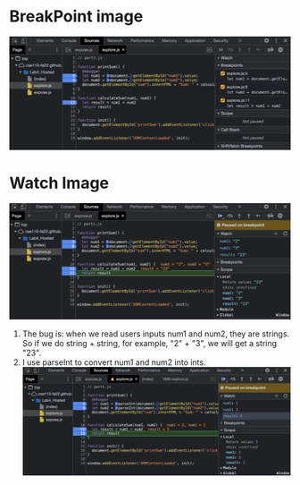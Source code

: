 # BreakPoint image
![breakpoint image](./result-calculateSum.png)

# Watch Image
![watch image](./result-dataType.png)

1. The bug is: when we read users inputs num1 and num2, they are strings. So if we do string + string, for example, "2" + "3", we will get a string "23".
2. I use parseInt to convert num1 and num2 into ints.
   ![fixed image](./fix.png)


